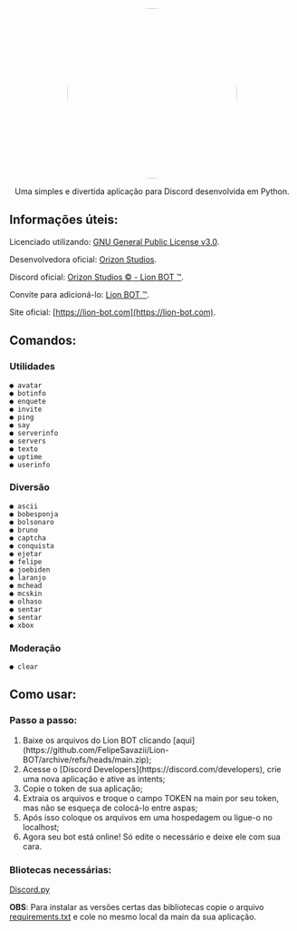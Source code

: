 <div align="center">
  <img src="https://cdn.discordapp.com/attachments/884562553773117461/889266487842439191/b8a60f248bb7c4581ec47dc70c85b54d.webp" width="300" style="border-radius: 50%;">
</div>

<p align=center>Uma simples e divertida aplicação para Discord desenvolvida em Python.</p>

## Informações úteis:

Licenciado utilizando: [GNU General Public License v3.0](https://github.com/FelipeSavazii/Lion-BOT/blob/main/LICENSE).

Desenvolvedora oficial: [Orizon Studios](https://orizonstudios.com).

Discord oficial: [Orizon Studios © - Lion BOT &#8482;](https://discord.gg/KSvuX2fpCn).

Convite para adicioná-lo: [Lion BOT &#8482;](https://discord.com/api/oauth2/authorize?client_id=858380932187947049&permissions=8&scope=bot).

Site oficial: [https://lion-bot.com](https://lion-bot.com).

## Comandos:

### Utilidades

```
● avatar
● botinfo
● enquete
● invite
● ping
● say
● serverinfo
● servers
● texto
● uptime
● userinfo
```

### Diversão

```
● ascii 
● bobesponja 
● bolsonaro 
● bruno 
● captcha 
● conquista
● ejetar 
● felipe 
● joebiden 
● laranjo 
● mchead 
● mcskin 
● olhaso
● sentar 
● sentar 
● xbox
```

### Moderação

```
● clear
```

## Como usar:

### Passo a passo:

<ol>
  <li>Baixe os arquivos do Lion BOT clicando [aqui](https://github.com/FelipeSavazii/Lion-BOT/archive/refs/heads/main.zip);</li>
  <li>Acesse o [Discord Developers](https://discord.com/developers), crie uma nova aplicação e ative as intents;</li>
  <li>Copie o token de sua aplicação;</li>
  <li>Extraia os arquivos e troque o campo TOKEN na main por seu token, mas não se esqueça de colocá-lo entre aspas;</li>
  <li>Após isso coloque os arquivos em uma hospedagem ou ligue-o no localhost;</li>
  <li>Agora seu bot está online! Só edite o necessário e deixe ele com sua cara.</li>
</ol>

### Bliotecas necessárias:

[Discord.py](https://github.com/Rapptz/discord.py/)

**OBS**: Para instalar as versões certas das bibliotecas copie o arquivo [requirements.txt](https://github.com/FelipeSavazii/Lion-BOT/blob/main/requirements.txt) e cole no mesmo local da main da sua aplicação. 
